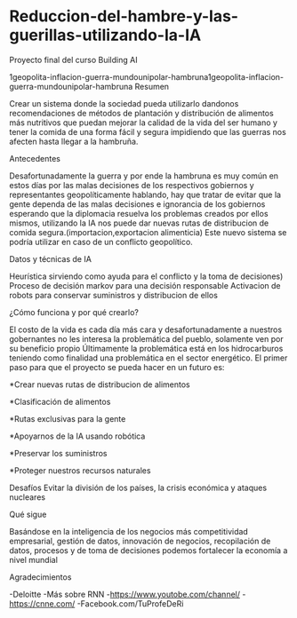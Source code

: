 # Reduccion-del-hambre-y-las-guerillas-utilizando-la-IA
Proyecto final del curso Building AI

1geopolita-inflacion-guerra-mundounipolar-hambruna1geopolita-inflacion-guerra-mundounipolar-hambruna
Resumen

Crear un sistema donde la sociedad pueda utilizarlo dandonos recomendaciones de métodos de plantación y distribución de alimentos más nutritivos que puedan mejorar la calidad de la vida del ser humano y tener la comida de una forma fácil y segura impidiendo que las guerras nos afecten hasta llegar a la hambruña.

Antecedentes

Desafortunadamente la guerra y por ende la hambruna es muy común en estos días por las malas decisiones de los respectivos gobiernos y representantes geopolíticamente hablando, hay que tratar de evitar que la gente dependa de las malas decisiones e ignorancia de los gobiernos esperando que la diplomacia resuelva los problemas creados por ellos mismos, utilizando la IA nos puede dar nuevas rutas de distribucion de comida segura.(importacion,exportacion alimenticia)
Este nuevo sistema se podría utilizar en caso de un conflicto geopolítico.

Datos y técnicas de IA

Heurística sirviendo como ayuda para el conflicto y la toma de decisiones)
Proceso de decisión markov para una decisión responsable
Activacion de robots para conservar suministros y distribucion de ellos

¿Cómo funciona y por qué crearlo?

El costo de la vida es cada día más cara y desafortunadamente a nuestros gobernantes no les interesa la problemática del pueblo, solamente ven por su beneficio propio
Últimamente la problemática está en los hidrocarburos teniendo como finalidad una problemática en el sector energético.
El primer paso para que el proyecto se pueda hacer en un futuro es:

*Crear nuevas rutas de distribucion de alimentos

*Clasificación de alimentos

*Rutas exclusivas para la gente

*Apoyarnos de la IA usando robótica

*Preservar los suministros

*Proteger nuestros recursos naturales

Desafíos
Evitar la división de los países, la crisis económica y ataques nucleares

Qué sigue

Basándose en la inteligencia de los negocios más competitividad empresarial, gestión de datos, innovación de negocios, recopilación de datos, procesos y de toma de decisiones podemos fortalecer la economía a nivel mundial

Agradecimientos

-Deloitte
-Más sobre RNN
-https://www.youtobe.com/channel/
-https://cnne.com/
-Facebook.com/TuProfeDeRi
